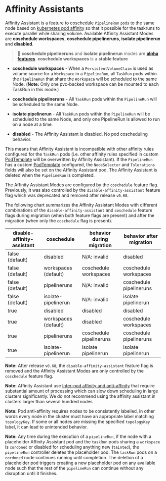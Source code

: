 <!--
---
linkTitle: "Affinity Assistants"
weight: 405
---
-->

# Affinity Assistants

Affinity Assistant is a feature to coschedule `PipelineRun` `pods` to the same node
based on [kubernetes pod affinity](https://kubernetes.io/docs/concepts/scheduling-eviction/assign-pod-node/#inter-pod-affinity-and-anti-affinity) so that it possible for the taskruns to execute parallel while sharing volume.
Available Affinity Assistant Modes are **coschedule workspaces**, **coschedule pipelineruns**,
**isolate pipelinerun** and **disabled**.

> :seedling: **coschedule pipelineruns** and **isolate pipelinerun** modes are [**alpha features**](./additional-configs.md#alpha-features).
> **coschedule workspaces** is a **stable feature**

* **coschedule workspaces** - When a `PersistentVolumeClaim` is used as volume source for a `Workspace` in a `PipelineRun`,
all `TaskRun` pods within the `PipelineRun` that share the `Workspace` will be scheduled to the same Node. (**Note:** Only one pvc-backed workspace can be mounted to each TaskRun in this mode.)

* **coschedule pipelineruns** - All `TaskRun` pods within the `PipelineRun` will be scheduled to the same Node.

* **isolate pipelinerun** - All `TaskRun` pods within the `PipelineRun` will be scheduled to the same Node,
and only one PipelineRun is allowed to run on a node at a time.

* **disabled** - The Affinity Assistant is disabled. No pod coscheduling behavior.

This means that Affinity Assistant is incompatible with other affinity rules
configured for the `TaskRun` pods (i.e. other affinity rules specified in custom [PodTemplate](pipelineruns.md#specifying-a-pod-template) will be overwritten by Affinity Assistant).
If the `PipelineRun` has a custom [PodTemplate](pipelineruns.md#specifying-a-pod-template) configured, the `NodeSelector` and `Tolerations` fields will also be set on the Affinity Assistant pod. The Affinity Assistant
is deleted when the `PipelineRun` is completed.

The Affinity Assistant Modes are configured by the `coschedule` feature flag.
Previously, it was also controlled by the `disable-affinity-assistant` feature flag which was deprecated and removed after release `v0.68`.

The following chart summarizes the Affinity Assistant Modes with different combinations of the `disable-affinity-assistant` and `coschedule` feature flags during migration (when both feature flags are present) and after the migration (when only the `coschedule` flag is present).

<table>
    <thead>
        <tr>
            <th>disable-affinity-assistant</th>
            <th>coschedule</th>
            <th>behavior during migration</th>
            <th>behavior after migration</th>
        </tr>
    </thead>
    <tbody>
        <tr>
            <td>false (default)</td>
            <td>disabled</td>
            <td>N/A: invalid</td>
            <td>disabled</td>
        </tr>
        <tr>
            <td>false (default)</td>
            <td>workspaces (default)</td>
            <td>coschedule workspaces</td>
            <td>coschedule workspaces</td>
        </tr>
        <tr>
            <td>false (default)</td>
            <td>pipelineruns</td>
            <td>N/A: invalid</td>
            <td>coschedule pipelineruns</td>
        </tr>
        <tr>
            <td>false (default)</td>
            <td>isolate-pipelinerun</td>
            <td>N/A: invalid</td>
            <td>isolate pipelinerun</td>
        </tr>
        <tr>
            <td>true</td>
            <td>disabled</td>
            <td>disabled</td>
            <td>disabled</td>
        </tr>
        <tr>
            <td>true</td>
            <td>workspaces (default)</td>
            <td>disabled</td>
            <td>coschedule workspaces</td>
        </tr>
        <tr>
            <td>true</td>
            <td>pipelineruns</td>
            <td>coschedule pipelineruns</td>
            <td>coschedule pipelineruns</td>
        </tr>
        <tr>
            <td>true</td>
            <td>isolate-pipelinerun</td>
            <td>isolate pipelinerun</td>
            <td>isolate pipelinerun</td>
        </tr>
    </tbody>
</table>

**Note:** After release `v0.68`, the `disable-affinity-assistant` feature flag is removed and the Affinity Assistant Modes are only controlled by the `coschedule` feature flag.

**Note:** Affinity Assistant use [Inter-pod affinity and anti-affinity](https://kubernetes.io/docs/concepts/scheduling-eviction/assign-pod-node/#inter-pod-affinity-and-anti-affinity)
that require substantial amount of processing which can slow down scheduling in large clusters
significantly. We do not recommend using the affinity assistant in clusters larger than several hundred nodes

**Note:** Pod anti-affinity requires nodes to be consistently labelled, in other words every
node in the cluster must have an appropriate label matching `topologyKey`. If some or all nodes
are missing the specified `topologyKey` label, it can lead to unintended behavior.

**Note:** Any time during the execution of a `pipelineRun`, if the node with a placeholder Affinity Assistant pod and
the `taskRun` pods sharing a `workspace` is `cordoned` or disabled for scheduling anything new (`tainted`), the
`pipelineRun` controller deletes the placeholder pod. The `taskRun` pods on a `cordoned` node continues running
until completion. The deletion of a placeholder pod triggers creating a new placeholder pod on any available node
such that the rest of the `pipelineRun` can continue without any disruption until it finishes.